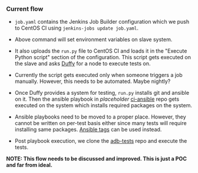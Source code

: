 ### Current flow


- `job.yaml` contains the Jenkins Job Builder configuration which we push to
  CentOS CI using `jenkins-jobs update job.yaml`.

- Above command will set environment variables on slave system.

- It also uploads the `run.py` file to CentOS CI and loads it in the
  "Execute Python script" section of the configuration. This script gets
  executed on the slave and asks
  [Duffy](https://wiki.centos.org/QaWiki/CI/Duffy) for a node to execute tests
  on.

- Currently the script gets executed only when someone triggers a job manually.
  However, this needs to be automated. Maybe nightly?

- Once Duffy provides a system for testing, `run.py` installs git and ansible
  on it. Then the ansible playbook in *placeholder*
  [ci-ansible](https://github.com/dharmit/ci-ansible) repo gets executed on the
  system which installs required packages on the system.

- Ansible playbooks need to be moved to a proper place. However, they cannot be
  written on per-test basis either since many tests will require installing
  same packages. [Ansible
  tags](http://docs.ansible.com/ansible/playbooks_tags.html) can be used
  instead.

- Post playbook execution, we clone the
  [adb-tests](https://github.com/projectatomic/adb-tests) repo and execute the tests.

**NOTE: This flow needs to be discussed and improved. This is just a POC and
far from ideal.**
